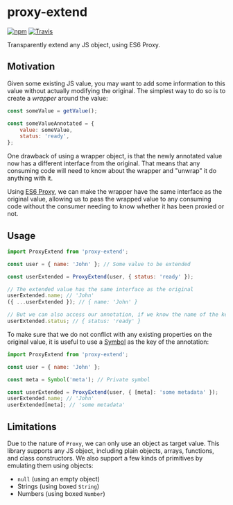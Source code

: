 
# proxy-extend

[![npm](https://img.shields.io/npm/v/proxy-extend.svg)](https://www.npmjs.com/package/proxy-extend)
[![Travis](https://img.shields.io/travis/mkrause/proxy-extend.svg)](https://travis-ci.org/mkrause/proxy-extend)

Transparently extend any JS object, using ES6 Proxy.


## Motivation

Given some existing JS value, you may want to add some information to this value without actually modifying the original. The simplest way to do so is to create a *wrapper* around the value:

```js
const someValue = getValue();

const someValueAnnotated = {
    value: someValue,
    status: 'ready',
};
```

One drawback of using a wrapper object, is that the newly annotated value now has a different interface from the original. That means that any consuming code will need to know about the wrapper and "unwrap" it do anything with it.

Using [ES6 Proxy](https://developer.mozilla.org/en-US/docs/Web/JavaScript/Reference/Global_Objects/Proxy), we can make the wrapper have the same interface as the original value, allowing us to pass the wrapped value to any consuming code without the consumer needing to know whether it has been proxied or not.


## Usage

```js
import ProxyExtend from 'proxy-extend';

const user = { name: 'John' }; // Some value to be extended

const userExtended = ProxyExtend(user, { status: 'ready' });

// The extended value has the same interface as the original
userExtended.name; // 'John'
({ ...userExtended }); // { name: 'John' }

// But we can also access our annotation, if we know the name of the key
userExtended.status; // { status: 'ready' }
````

To make sure that we do not conflict with any existing properties on the original value, it is useful to use a [Symbol](https://developer.mozilla.org/en-US/docs/Web/JavaScript/Reference/Global_Objects/Symbol) as the key of the annotation:

```js
import ProxyExtend from 'proxy-extend';

const user = { name: 'John' };

const meta = Symbol('meta'); // Private symbol

const userExtended = ProxyExtend(user, { [meta]: 'some metadata' });
userExtended.name; // 'John'
userExtended[meta]; // 'some metadata'
````


## Limitations

Due to the nature of `Proxy`, we can only use an object as target value. This library supports any JS object, including plain objects, arrays, functions, and class constructors. We also support a few kinds of primitives by emulating them using objects:

* `null` (using an empty object)
* Strings (using boxed `String`)
* Numbers (using boxed `Number`)
